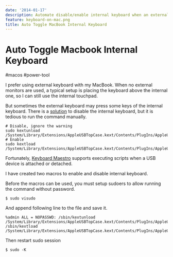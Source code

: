 ```yaml
---
date: '2014-01-17'
description: Automate disable/enable internal keyboard when an external keyboard is attached/detacched.
feature: keyboard-on-mac.png
title: Auto Toggle MacBook Internal Keyboard
---
```


# Auto Toggle Macbook Internal Keyboard

#macos #power-tool

I prefer using external keyboard with my MacBook. When no external monitors are used, a typical setup is placing the keyboard above the internal one, so I can still use the internal touchpad.

But sometimes the external keyboard may press some keys of the internal keyboard. There is a [solution](http://forums.macrumors.com/showthread.php?t=433407) to disable the internal keyboard, but it is tedious to run the command manually.

    # Disable, ignore the warning
    sudo kextunload /System/Library/Extensions/AppleUSBTopCase.kext/Contents/PlugIns/AppleUSBTCKeyboard.kext/
    # Enable
    sudo kextload /System/Library/Extensions/AppleUSBTopCase.kext/Contents/PlugIns/AppleUSBTCKeyboard.kext/

Fortunately, [Keyboard Maestro](http://www.keyboardmaestro.com/main/) supports executing scripts when a USB device is attached or detached.

<!--more-->

I have created two macros to enable and disable internal keyboard.

Before the macros can be used, you must setup sudoers to allow running the command without password.

    $ sudo visudo

And append following line to the file and save it.

    %admin ALL = NOPASSWD: /sbin/kextunload /System/Library/Extensions/AppleUSBTopCase.kext/Contents/PlugIns/AppleUSBTCKeyboard.kext, /sbin/kextload /System/Library/Extensions/AppleUSBTopCase.kext/Contents/PlugIns/AppleUSBTCKeyboard.kext

Then restart sudo session

    $ sudo -K
